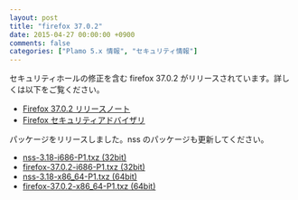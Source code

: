 ```yaml
---
layout: post
title: "firefox 37.0.2"
date: 2015-04-27 00:00:00 +0900
comments: false
categories: ["Plamo 5.x 情報", "セキュリティ情報"]
---
```

セキュリティホールの修正を含む firefox 37.0.2 がリリースされています。詳しくは以下をご覧ください。

* [Firefox 37.0.2 リリースノート](http://www.mozilla.jp/firefox/37.0.2/releasenotes/)
* [Firefox セキュリティアドバイザリ](http://www.mozilla-japan.org/security/known-vulnerabilities/firefox.html)

パッケージをリリースしました。nss のパッケージも更新してください。

* [nss-3.18-i686-P1.txz (32bit)](ftp://plamo.linet.gr.jp/pub/Plamo-5.x/x86/plamo/04_xapps/nss-3.18-i686-P1.txz)
* [firefox-37.0.2-i686-P1.txz (32bit)](ftp://plamo.linet.gr.jp/pub/Plamo-5.x/x86/plamo/04_xapps/firefox-37.0.2-i686-P1.txz)
* [nss-3.18-x86_64-P1.txz (64bit)](ftp://plamo.linet.gr.jp/pub/Plamo-5.x/x86_64/plamo/04_xapps/nss-3.18-x86_64-P1.txz)
* [firefox-37.0.2-x86_64-P1.txz (64bit)](ftp://plamo.linet.gr.jp/pub/Plamo-5.x/x86_64/plamo/04_xapps/firefox-37.0.2-x86_64-P1.txz)
